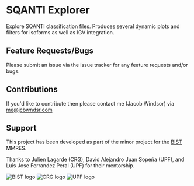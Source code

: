 # SQANTI Explorer
Explore SQANTI classification files. Produces several dynamic plots and filters for isoforms as well as IGV integration.

## Feature Requests/Bugs
Please submit an issue via the issue tracker for any feature requests and/or bugs.

## Contributions
If you'd like to contribute then please contact me (Jacob Windsor) via me@jcbwndsr.com

## Support
This project has been developed as part of the minor project for the [BIST](http://bist.eu) MMRES.

Thanks to Julien Lagarde (CRG), David Alejandro Juan Sopeña (UPF), and Luis Jose Ferrandez Peral (UPF) for their mentorship.

![BIST logo](https://bist.eu/wp-content/uploads/2016/05/bist-barcelona-institute-science-and-technology-1.png)
![CRG logo](https://www.crg.eu/sites/default/files/logo_1.png)
![UPF logo](https://www.bsm.upf.edu/sites/default/files/logotip_bsm-upf_vermell.png)
